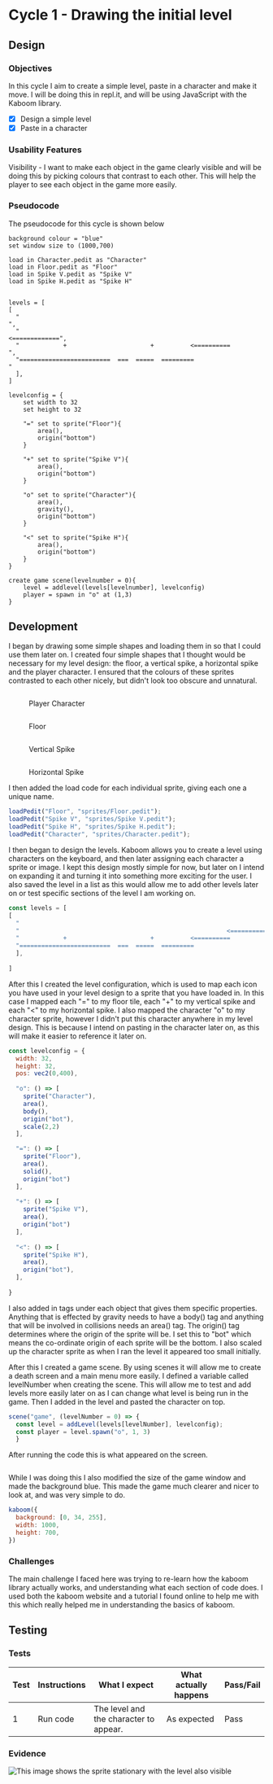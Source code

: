 # Cycle 1 - Drawing the initial level

## Design

### Objectives

In this cycle I aim to create a simple level, paste in a character and make it move. I will be doing this in repl.it, and will be using JavaScript with the Kaboom library.&#x20;

* [x] Design a simple level
* [x] Paste in a character

### Usability Features

Visibility - I want to make each object in the game clearly visible and will be doing this by picking colours that contrast to each other. This will help the player to see each object in the game more easily.

### Pseudocode

The pseudocode for this cycle is shown below

```
background colour = "blue"
set window size to (1000,700)

load in Character.pedit as "Character"
load in Floor.pedit as "Floor"
load in Spike V.pedit as "Spike V"
load in Spike H.pedit as "Spike H"


levels = [
[
  "                                                                       ",
  "                                                         <=============",
  "            +                       +          <==========            ",
  "=========================  ===  =====  =========                       "
  ],
]

levelconfig = {
    set width to 32
    set height to 32

    "=" set to sprite("Floor"){
        area(),
        origin("bottom")
    }
    
    "+" set to sprite("Spike V"){
        area(),
        origin("bottom")
    }

    "o" set to sprite("Character"){
        area(),
        gravity(),
        origin("bottom")
    }

    "<" set to sprite("Spike H"){
        area(),
        origin("bottom")
    }
}

create game scene(levelnumber = 0){
    level = addlevel(levels[levelnumber], levelconfig)
    player = spawn in "o" at (1,3)
}
```

## Development

I began by drawing some simple shapes and loading them in so that I could use them later on. I created four simple shapes that I thought would be necessary for my level design: the floor, a vertical spike, a horizontal spike and the player character. I ensured that the colours of these sprites contrasted to each other nicely, but didn't look too obscure and unnatural.&#x20;

<figure><img src="../.gitbook/assets/image (5) (2).png" alt=""><figcaption><p>Player Character</p></figcaption></figure>

<figure><img src="../.gitbook/assets/image (2).png" alt=""><figcaption><p>Floor</p></figcaption></figure>

<figure><img src="../.gitbook/assets/image (14).png" alt=""><figcaption><p>Vertical Spike</p></figcaption></figure>

<figure><img src="../.gitbook/assets/image (19).png" alt=""><figcaption><p>Horizontal Spike</p></figcaption></figure>

I then added the load code for each individual sprite, giving each one a unique name.

```javascript
loadPedit("Floor", "sprites/Floor.pedit");
loadPedit("Spike V", "sprites/Spike V.pedit");
loadPedit("Spike H", "sprites/Spike H.pedit");
loadPedit("Character", "sprites/Character.pedit");
```

I then began to design the levels. Kaboom allows you to create a level using characters on the keyboard, and then later assigning each character a sprite or image. I kept this design mostly simple for now, but later on I intend on expanding it and turning it into something more exciting for the user. I also saved the level in a list as this would allow me to add other levels later on or test specific sections of the level I am working on.

```javascript
const levels = [
[
  "                                                                       ",
  "                                                         <=============",
  "            +                       +          <==========            ",
  "=========================  ===  =====  =========                       "
  ],
 
]
```

After this I created the level configuration, which is used to map each icon you have used in your level design to a sprite that you have loaded in. In this case I mapped each "=" to my floor tile, each "+" to my vertical spike and each "<" to my horizontal spike. I also mapped the character "o" to my character sprite, however I didn't put this character anywhere in my level design. This is because I intend on pasting in the character later on, as this will make it easier to reference it later on.

```javascript
const levelconfig = {
  width: 32,
  height: 32,
  pos: vec2(0,400),
  
  "o": () => [
    sprite("Character"),
    area(),
    body(),
    origin("bot"),
    scale(2,2)
  ],

  "=": () => [
    sprite("Floor"),
    area(),
    solid(),
    origin("bot")
  ],
  
  "+": () => [
    sprite("Spike V"),
    area(),
    origin("bot") 
  ],
  
  "<": () => [
    sprite("Spike H"),
    area(),
    origin("bot"),
  ],
 
}

```

I also added in tags under each object that gives them specific properties. Anything that is effected by gravity needs to have a body() tag and anything that will be involved in collisions needs an area() tag. The origin() tag determines where the origin of the sprite will be. I set this to "bot" which means the co-ordinate origin of each sprite will be the bottom. I also scaled up the character sprite as when I ran the level it appeared too small initially.

After this I created a game scene. By using scenes it will allow me to create a death screen and a main menu more easily.  I defined a variable called levelNumber when creating the scene. This will allow me to test and add levels more easily later on as I can change what level is being run in the game. Then I added in the level and pasted the character on top.

```javascript
scene("game", (levelNumber = 0) => {
  const level = addLevel(levels[levelNumber], levelconfig);
  const player = level.spawn("o", 1, 3)
  }
```

After running the code this is what appeared on the screen.

<figure><img src="../.gitbook/assets/image (3).png" alt=""><figcaption></figcaption></figure>

While I was doing this I also modified the size of the game window and made the background blue. This made the game much clearer and nicer to look at, and was very simple to do.

```javascript
kaboom({
  background: [0, 34, 255],
  width: 1000,
  height: 700,
})
```

### Challenges

The main challenge I faced here was trying to re-learn how the kaboom library actually works, and understanding what each section of code does. I used both the kaboom website and a tutorial I found online to help me with this which really helped me in understanding the basics of kaboom.

## Testing

### Tests

| Test | Instructions | What I expect                          | What actually happens | Pass/Fail |
| ---- | ------------ | -------------------------------------- | --------------------- | --------- |
| 1    | Run code     | The level and the character to appear. | As expected           | Pass      |

### Evidence

![This image shows the sprite stationary with the level also visible](<../.gitbook/assets/image (9) (2).png>)
